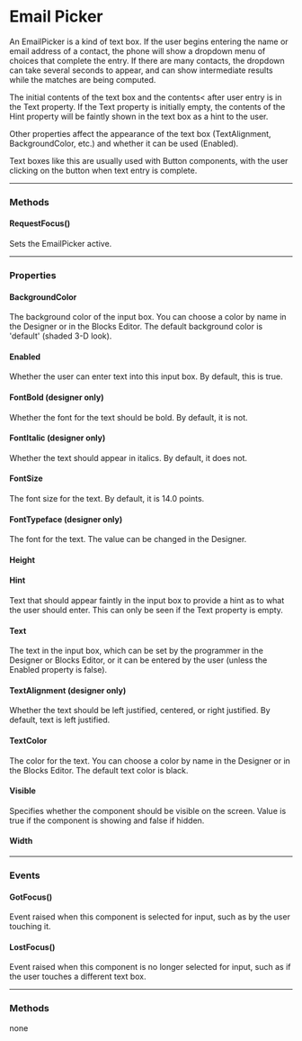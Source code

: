# Email Picker

An EmailPicker is a kind of text box. If the user begins entering the name or email address of a contact, the phone will show a dropdown menu of choices that complete the entry. If there are many contacts, the dropdown can take several seconds to appear, and can show intermediate results while the matches are being computed.

The initial contents of the text box and the contents< after user entry is in the Text property. If the Text property is initially empty, the contents of the Hint property will be faintly shown in the text box as a hint to the user.

Other properties affect the appearance of the text box (TextAlignment, BackgroundColor, etc.) and whether it can be used (Enabled).

Text boxes like this are usually used with Button components, with the user clicking on the button when text entry is complete.

---

### Methods

#### RequestFocus()

Sets the EmailPicker active.

---

### Properties

#### BackgroundColor

The background color of the input box. You can choose a color by name in the Designer or in the Blocks Editor. The default background color is 'default' (shaded 3-D look).

#### Enabled

Whether the user can enter text into this input box. By default, this is true.

#### FontBold (designer only)

Whether the font for the text should be bold. By default, it is not.

#### FontItalic (designer only)

Whether the text should appear in italics. By default, it does not.

#### FontSize

The font size for the text. By default, it is 14.0 points.

#### FontTypeface (designer only)

The font for the text. The value can be changed in the Designer.

#### Height

#### Hint

Text that should appear faintly in the input box to provide a hint as to what the user should enter. This can only be seen if the Text property is empty.

#### Text

The text in the input box, which can be set by the programmer in the Designer or Blocks Editor, or it can be entered by the user (unless the Enabled property is false).

#### TextAlignment (designer only)

Whether the text should be left justified, centered, or right justified. By default, text is left justified.

#### TextColor

The color for the text. You can choose a color by name in the Designer or in the Blocks Editor. The default text color is black.

#### Visible

Specifies whether the component should be visible on the screen. Value is true if the component is showing and false if hidden.

#### Width

---

### Events

#### GotFocus()

Event raised when this component is selected for input, such as by the user touching it.

#### LostFocus()

Event raised when this component is no longer selected for input, such as if the user touches a different text box.

---

### Methods

none
